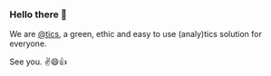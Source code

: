 ### Hello there 👋

We are [@tics](https://get-tics.com), a green, ethic and easy to use (analy)tics solution for everyone.

See you. ✌😄👍

